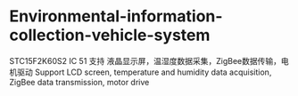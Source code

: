 # Environmental-information-collection-vehicle-system
STC15F2K60S2 IC  51
支持 液晶显示屏，温湿度数据采集，ZigBee数据传输，电机驱动
Support LCD screen, temperature and humidity data acquisition, ZigBee data transmission, motor drive
